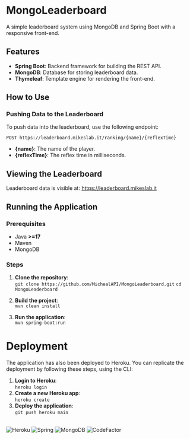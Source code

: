 # MongoLeaderboard

A simple leaderboard system using MongoDB and Spring Boot with a responsive front-end.

## Features

- **Spring Boot**: Backend framework for building the REST API.
- **MongoDB**: Database for storing leaderboard data.
- **Thymeleaf**: Template engine for rendering the front-end.

## How to Use

### Pushing Data to the Leaderboard

To push data into the leaderboard, use the following endpoint:

```http
POST https://leaderboard.mikeslab.it/ranking/{name}/{reflexTime}
```

- **{name}**: The name of the player.
- **{reflexTime}**: The reflex time in milliseconds.

## Viewing the Leaderboard
Leaderboard data is visible at: https://leaderboard.mikeslab.it  

## Running the Application

### Prerequisites
- Java **>=17**
- Maven
- MongoDB

### Steps
1. **Clone the repository**:  
`git clone https://github.com/MichealAPI/MongoLeaderboard.git`
`cd MongoLeaderboard`

2. **Build the project**:  
`mvn clean install`

3. **Run the application**:  
`mvn spring-boot:run`

# Deployment
The application has also been deployed to Heroku. You can replicate the deployment by following these steps, using the CLI: 

1. **Login to Heroku**:  
`heroku login`
2. **Create a new Heroku app**:  
`heroku create`
3. **Deploy the application**:  
`git push heroku main`

<br>
<img src="https://img.shields.io/badge/heroku-%23430098.svg?style=for-the-badge&logo=heroku&logoColor=white" alt="Heroku"></img>
<img src="https://img.shields.io/badge/spring-%236DB33F.svg?style=for-the-badge&logo=spring&logoColor=white" alt="Spring"></img>
<img src="https://img.shields.io/badge/MongoDB-%234ea94b.svg?style=for-the-badge&logo=mongodb&logoColor=white" alt="MongoDB"></img>
<img src="https://www.codefactor.io/repository/github/michealapi/mongoleaderboard/badge" alt="CodeFactor"></img> 